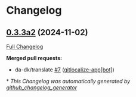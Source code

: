 # Changelog

## [0.3.3a2](https://github.com/OpenVoiceOS/ovos-skill-days-in-history/tree/0.3.3a2) (2024-11-02)

[Full Changelog](https://github.com/OpenVoiceOS/ovos-skill-days-in-history/compare/0.3.3...0.3.3a2)

**Merged pull requests:**

- da-dk/translate [\#7](https://github.com/OpenVoiceOS/ovos-skill-days-in-history/pull/7) ([gitlocalize-app[bot]](https://github.com/apps/gitlocalize-app))



\* *This Changelog was automatically generated by [github_changelog_generator](https://github.com/github-changelog-generator/github-changelog-generator)*
